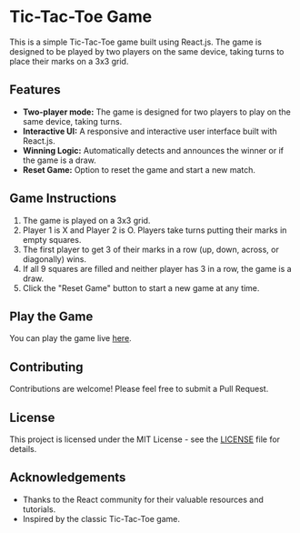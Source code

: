 # Tic-Tac-Toe Game

This is a simple Tic-Tac-Toe game built using React.js. The game is designed to be played by two players on the same device, taking turns to place their marks on a 3x3 grid.

## Features

- **Two-player mode:** The game is designed for two players to play on the same device, taking turns.
- **Interactive UI:** A responsive and interactive user interface built with React.js.
- **Winning Logic:** Automatically detects and announces the winner or if the game is a draw.
- **Reset Game:** Option to reset the game and start a new match.

## Game Instructions

1. The game is played on a 3x3 grid.
2. Player 1 is X and Player 2 is O. Players take turns putting their marks in empty squares.
3. The first player to get 3 of their marks in a row (up, down, across, or diagonally) wins.
4. If all 9 squares are filled and neither player has 3 in a row, the game is a draw.
5. Click the "Reset Game" button to start a new game at any time.

## Play the Game

You can play the game live [here](https://your-vercel-app-url.vercel.app).

## Contributing

Contributions are welcome! Please feel free to submit a Pull Request.

## License

This project is licensed under the MIT License - see the [LICENSE](LICENSE) file for details.

## Acknowledgements

- Thanks to the React community for their valuable resources and tutorials.
- Inspired by the classic Tic-Tac-Toe game.
